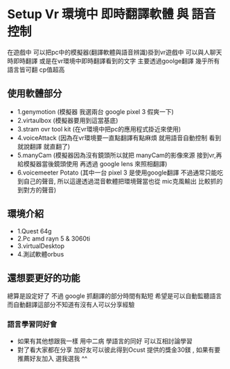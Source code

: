 # Setup Vr 環境中 即時翻譯軟體 與 語音控制

在遊戲中 可以把pc中的模擬器(翻譯軟體與語音辨識)掛到vr遊戲中
可以與人聊天時即時翻譯 或是在vr環境中即時翻譯看到的文字
主要透過goolge翻譯 幾乎所有語言皆可翻   cp值超高

## 使用軟體部分

* 1.genymotion (模擬器 我選兩台 google pixel 3 假爽一下)
* 2.virtaulbox (模擬器要用到這當基底)
* 3.stram ovr tool kit (在vr環境中把pc的應用程式掛近來使用)
* 4.voiceAttack (因為在vr環境要一直點翻譯有點麻煩 就用語音自動控制 看到就說翻譯 就直翻了)
* 5.manyCam (模擬器因為沒有鏡頭所以就把 manyCam的影像來源 接到vr,再給模擬器當後鏡頭使用 再透過 google lens 來照相翻譯)
* 6.voicemeeter Potato (其中一台 pixel 3 是使用google翻譯 不過通常只能吃到自己的聲音, 所以這邊透過混音軟體把環境聲當也從 mic克風輸出  比較抓的到對方的聲音)

## 環境介紹

* 1.Quest 64g
* 2.Pc amd rayn 5 & 3060ti
* 3.virtualDesktop
* 4.測試軟體orbus

## 還想要更好的功能

總算是設定好了  不過 google 抓翻譯的部分時間有點短 希望是可以自動監聽語言而自動翻譯這部分不知道有沒有人可以分享經驗

### 語言學習同好會

* 如果有其他想跟我一樣 用中二病 學語言的同好 可以互相討論學習
* 對了看大家都在分享 加好友可以彼此得到Ocust 提供的獎金30鎂 , 如果有要推薦好友加入  選我選我 ^^
